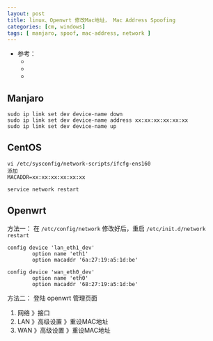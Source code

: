 ```yaml
---
layout: post
title: linux、Openwrt 修改Mac地址， Mac Address Spoofing
categories: [cm, windows]
tags: [ manjaro, spoof, mac-address, network ]
---
```


* 参考： 
  * []()
  * []()
  * []()

## Manjaro

~~~
sudo ip link set dev device-name down
sudo ip link set dev device-name address xx:xx:xx:xx:xx:xx
sudo ip link set dev device-name up
~~~


## CentOS

~~~
vi /etc/sysconfig/network-scripts/ifcfg-ens160
添加
MACADDR=xx:xx:xx:xx:xx:xx

service network restart
~~~


## Openwrt

方法一： 在 `/etc/config/network` 修改好后，重启 `/etc/init.d/network restart`

~~~
config device 'lan_eth1_dev'
        option name 'eth1'
        option macaddr '6a:27:19:a5:1d:be'

config device 'wan_eth0_dev'
        option name 'eth0'
        option macaddr '68:27:19:a5:1d:be'
~~~


方法二： 登陆 openwrt 管理页面

1. 网络 》接口
1. LAN 》高级设置 》重设MAC地址
1. WAN 》高级设置 》重设MAC地址





















